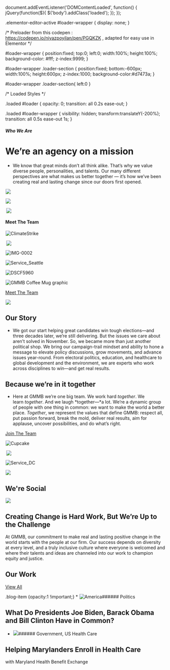



















document.addEventListener('DOMContentLoaded', function() {
jQuery(function($){
$('body').addClass('loaded');
}); });


.elementor-editor-active #loader-wrapper {
display: none;
}

/\* Preloader from this codepen : https://codepen.io/niyazpoyilan/pen/PGQKZK , adapted for easy use in Elementor \*/

#loader-wrapper {
position:fixed;
top:0;
left:0;
width:100%;
height:100%;
background-color: #fff;
z-index:9999;
}


#loader-wrapper .loader-section {
position:fixed;
bottom:-600px;
width:100%;
height:600px;
z-index:1000;
background-color:#d7473a;
}

#loader-wrapper .loader-section{
left:0
}

/\* Loaded Styles \*/

.loaded #loader {
opacity: 0;
transition: all 0.2s ease-out;
}

.loaded #loader-wrapper {
visibility: hidden;
transform:translateY(-200%);
transition: all 0.5s ease-out 1s;
}

























##### Who We Are

 











We’re an agency on a mission
============================

 












* We know that great minds don’t all think alike. That’s why we value diverse people, personalities, and talents. Our many different perspectives are what makes us better together — it’s how we’ve been creating real and lasting change since our doors first opened.

 












![](data:image/gif;base64,R0lGODlhAQABAAAAACH5BAEKAAEALAAAAAABAAEAAAICTAEAOw==)![](https://www.gmmb.com/wp-content/uploads/2021/02/down-arrow.svg) 

























![](data:image/gif;base64,R0lGODlhAQABAAAAACH5BAEKAAEALAAAAAABAAEAAAICTAEAOw==)![](https://www.gmmb.com/wp-content/uploads/2020/11/DSF3451-480x590.jpg) 





![](data:image/gif;base64,R0lGODlhAQABAAAAACH5BAEKAAEALAAAAAABAAEAAAICTAEAOw==)![](data:image/gif;base64,R0lGODlhAQABAAAAACH5BAEKAAEALAAAAAABAAEAAAICTAEAOw==)![](data:image/gif;base64,R0lGODlhAQABAAAAACH5BAEKAAEALAAAAAABAAEAAAICTAEAOw==)![](https://www.gmmb.com/wp-content/uploads/2020/11/plus-grid-image.svg) 
















#### Meet The Team

 
























![ClimateStrike](data:image/gif;base64,R0lGODlhAQABAAAAACH5BAEKAAEALAAAAAABAAEAAAICTAEAOw== "ClimateStrike")![ClimateStrike](https://www.gmmb.com/wp-content/uploads/elementor/thumbs/ClimateStrike-q178yyr416em845pkk1v47o1ilwxbxwexpw4iddhlg.png "ClimateStrike") 





![](data:image/gif;base64,R0lGODlhAQABAAAAACH5BAEKAAEALAAAAAABAAEAAAICTAEAOw==)![](data:image/gif;base64,R0lGODlhAQABAAAAACH5BAEKAAEALAAAAAABAAEAAAICTAEAOw==)![](data:image/gif;base64,R0lGODlhAQABAAAAACH5BAEKAAEALAAAAAABAAEAAAICTAEAOw==)![](https://www.gmmb.com/wp-content/uploads/2020/11/plus-grid-image.svg) 





![IMG-0002](data:image/gif;base64,R0lGODlhAQABAAAAACH5BAEKAAEALAAAAAABAAEAAAICTAEAOw== "IMG-0002")![IMG-0002](https://www.gmmb.com/wp-content/uploads/elementor/thumbs/IMG-0002-q178yyr1u8m68w5kanuodhf0f38eak2hjgmhhrkfmk.jpg "IMG-0002") 





![Service_Seattle](data:image/gif;base64,R0lGODlhAQABAAAAACH5BAEKAAEALAAAAAABAAEAAAICTAEAOw== "Service_Seattle")![Service_Seattle](https://www.gmmb.com/wp-content/uploads/elementor/thumbs/Service_Seattle-q178zstxhy5uyxjanhykjikm76wyhblk2p7zt05rkk.png "Service_Seattle") 





![DSCF5960](data:image/gif;base64,R0lGODlhAQABAAAAACH5BAEKAAEALAAAAAABAAEAAAICTAEAOw== "DSCF5960")![DSCF5960](https://www.gmmb.com/wp-content/uploads/elementor/thumbs/DSCF5960-scaled-q178z77nzghdcvzb7q58yg4uzrwpqe2wmjkynjte8k.jpg "DSCF5960") 





![GMMB Coffee Mug graphic](data:image/gif;base64,R0lGODlhAQABAAAAACH5BAEKAAEALAAAAAABAAEAAAICTAEAOw==)![GMMB Coffee Mug graphic](https://www.gmmb.com/wp-content/uploads/2020/11/CoffeeMug_200x200_v1.gif) 





[Meet The Team](/who-we-are/team/)


















![](data:image/gif;base64,R0lGODlhAQABAAAAACH5BAEKAAEALAAAAAABAAEAAAICTAEAOw==)![](https://www.gmmb.com/wp-content/uploads/2020/12/Buttons_248x248_v1-2.gif) 











Our Story
---------

 












* We got our start helping great candidates win tough elections—and three decades later, we’re still delivering. But the issues we care about aren’t solved in November. So, we became more than just another political shop. We bring our campaign-trail mindset and ability to hone a message to elevate policy discussions, grow movements, and advance issues year-round. From electoral politics, education, and healthcare to global development and the environment, we are experts who work across disciplines to win—and get real results.

 

















Because we’re in it together
----------------------------

 












* Here at GMMB we’re one big team. We work hard *together*. We learn *together*. And we laugh *together—*a lot. We’re a dynamic group of people with one thing in common: we want to make the world a better place. *Together*, we represent the values that define GMMB: respect all, put passion forward, break the mold, deliver real results, aim for applause, uncover possibilities, and do what’s right.

 





[Join The Team](/get-hired/)



















![Cupcake](data:image/gif;base64,R0lGODlhAQABAAAAACH5BAEKAAEALAAAAAABAAEAAAICTAEAOw== "Cupcake")![Cupcake](https://www.gmmb.com/wp-content/uploads/elementor/thumbs/Cupcake-q178z77kp1s0u55y3lfiltravvqvn8ylez33p39ufk.png "Cupcake") 





![](data:image/gif;base64,R0lGODlhAQABAAAAACH5BAEKAAEALAAAAAABAAEAAAICTAEAOw==)![](data:image/gif;base64,R0lGODlhAQABAAAAACH5BAEKAAEALAAAAAABAAEAAAICTAEAOw==)![](data:image/gif;base64,R0lGODlhAQABAAAAACH5BAEKAAEALAAAAAABAAEAAAICTAEAOw==)![](https://www.gmmb.com/wp-content/uploads/2020/11/plus-grid-image.svg) 





![Service_DC](data:image/gif;base64,R0lGODlhAQABAAAAACH5BAEKAAEALAAAAAABAAEAAAICTAEAOw== "Service_DC")![Service_DC](https://www.gmmb.com/wp-content/uploads/elementor/thumbs/Service_DC-q178zupkwj82yz7kvw8bxl6v3h49rk03oejsoku5v0.png "Service_DC") 





![](data:image/gif;base64,R0lGODlhAQABAAAAACH5BAEKAAEALAAAAAABAAEAAAICTAEAOw==)![](https://www.gmmb.com/wp-content/uploads/2020/11/Rectangle.png) 
















We're Social
------------

 




[![](data:image/gif;base64,R0lGODlhAQABAAAAACH5BAEKAAEALAAAAAABAAEAAAICTAEAOw==)![](https://www.gmmb.com/wp-content/uploads/2020/11/instagram-icon.svg)](https://www.instagram.com/gmmb) 


























 






















 











Creating Change is Hard Work, But We’re Up to the Challenge
-----------------------------------------------------------

 












At GMMB, our commitment to make real and lasting positive change in the world starts with the people at our firm. Our success depends on diversity at every level, and a truly inclusive culture where everyone is welcomed and where their talents and ideas are channeled into our work to champion equity and justice.

 























Our Work
--------

 





[View All](/our-work)















 .blog-item {opacity:1 !important;} * ![America](data:image/gif;base64,R0lGODlhAQABAAAAACH5BAEKAAEALAAAAAABAAEAAAICTAEAOw==)![America](https://www.gmmb.com/wp-content/uploads/2020/11/Politics_L-400x456.jpg)###### Politics

What Do Presidents Joe Biden, Barack Obama and Bill Clinton Have in Common?
---------------------------------------------------------------------------
* ![](data:image/gif;base64,R0lGODlhAQABAAAAACH5BAEKAAEALAAAAAABAAEAAAICTAEAOw==)![](https://www.gmmb.com/wp-content/uploads/2022/03/MHBE_L-668x456.png)###### Government, US Health Care

Helping Marylanders Enroll in Health Care
-----------------------------------------

with Maryland Health Benefit Exchange


 




















